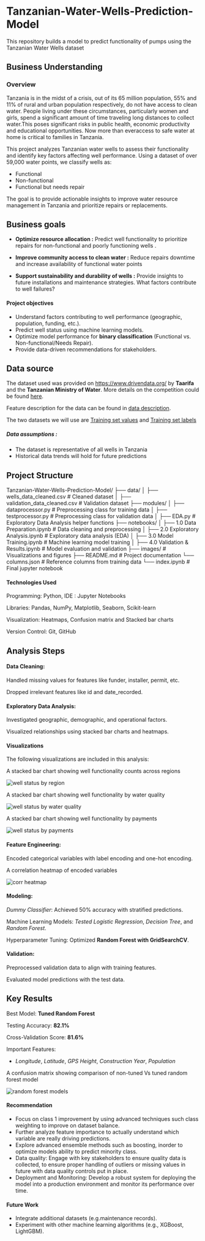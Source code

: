 # Tanzanian-Water-Wells-Prediction-Model
This repository builds a model to predict functionality of pumps using the Tanzanian Water Wells dataset

## Business Understanding
### Overview

Tanzania is in the midst of a crisis, out of its 65 million population, 55%  and 11% of rural and urban population respectively, do not have access to clean water. People living under these circumstances, particularly women and girls, spend a significant amount of time traveling long distances to collect water.This poses significant risks in public health, economic productivity and educational opportunities. Now more than everaccess to safe water at home is critical to families in Tanzania.

This project analyzes Tanzanian water wells to assess their functionality and identify key factors affecting well performance. Using a dataset of over 59,000 water points, we classify wells as:

- Functional
- Non-functional
- Functional but needs repair

The goal is to provide actionable insights to improve water resource management in Tanzania and prioritize repairs or replacements.

## Business goals
- **Optimize resource allocation :** Predict well functionality to prioritize repairs for non-functional and poorly functioning wells . 

- **Improve community access to clean water :** Reduce repairs downtime and increase availability of functional water points

- **Support sustainability and durability of wells :** Provide insights to future installations and maintenance strategies. What factors contribute to well failures?

#### Project objectives
- Understand factors contributing to well performance (geographic, population, funding, etc.).
- Predict well status using machine learning models.
- Optimize model performance for **binary classification** (Functional vs. Non-functional/Needs Repair).
- Provide data-driven recommendations for stakeholders.

## Data source
The dataset used was provided on https://www.drivendata.org/ by **Taarifa** and the **Tanzanian Ministry of Water**. More details on the competition could be found [here](https://www.drivendata.org/competitions/7/pump-it-up-data-mining-the-water-table/page/23/).

Feature description for the data can be found in [data description](data_description.txt).

The two datasets we will use are [Training set values](https://www.drivendata.org/competitions/7/pump-it-up-data-mining-the-water-table/data/) and [Training set labels](https://www.drivendata.org/competitions/7/pump-it-up-data-mining-the-water-table/data/)

##### **Data assumptions :**
- The dataset is representative of all wells in Tanzania
- Historical data trends will hold for future predictions

## Project Structure
Tanzanian-Water-Wells-Prediction-Model/
├── data/
│   ├── wells_data_cleaned.csv        # Cleaned dataset
│   ├── validation_data_cleaned.csv   # Validation dataset
├── modules/
│   ├── dataprocessor.py              # Preprocessing class for training data
│   ├── testprocessor.py              # Preprocessing class for validation data
│   ├── EDA.py                        # Exploratory Data Analysis helper functions
├── notebooks/
│   ├── 1.0 Data Preparation.ipynb    # Data cleaning and preprocessing
│   ├── 2.0 Exploratory Analysis.ipynb # Exploratory data analysis (EDA)
│   ├── 3.0 Model Training.ipynb      # Machine learning model training
│   ├── 4.0 Validation & Results.ipynb # Model evaluation and validation
├── images/                           # Visualizations and figures
├── README.md                         # Project documentation
└── columns.json                      # Reference columns from training data
└── index.ipynb                       # Final jupyter notebook

#### Technologies Used
Programming: Python, IDE : Jupyter Notebooks

Libraries: Pandas, NumPy, Matplotlib, Seaborn, Scikit-learn

Visualization: Heatmaps, Confusion matrix and Stacked bar charts

Version Control: Git, GitHub

## Analysis Steps
####  Data Cleaning:

Handled missing values for features like funder, installer, permit, etc.

Dropped irrelevant features like id and date_recorded.

#### Exploratory Data Analysis:

Investigated geographic, demographic, and operational factors.

Visualized relationships using stacked bar charts and heatmaps.

#### Visualizations
The following visualizations are included in this analysis:

A stacked bar chart showing well functionality counts across regions

![well status by region](./images/well_status_region.png)

A stacked bar chart showing well functionality by water quality

![well status by water quality](./images/well_status_water_quality.png)

A stacked bar chart showing well functionality by payments

![well status by payments](./images/well_status_payments.png)

#### Feature Engineering:

Encoded categorical variables with label encoding and one-hot encoding.

A correlation heatmap of encoded variables

![corr heatmap](./images/corr_matrix.png)

#### Modeling:

*Dummy Classifier*: Achieved 50% accuracy with stratified predictions.

Machine Learning Models: *Tested Logistic Regression*, *Decision Tree*, and *Random Forest*.

Hyperparameter Tuning: Optimized **Random Forest with GridSearchCV**.

#### Validation:
Preprocessed validation data to align with training features.

Evaluated model predictions with the test data.

## Key Results
Best Model: **Tuned Random Forest**

Testing Accuracy: **82.1%**

Cross-Validation Score: **81.6%**

Important Features:
- *Longitude*, *Latitude*, *GPS Height*, *Construction Year*, *Population*

A confusion matrix showing comparison of non-tuned Vs tuned random forest model

![random forest models](./images/origin%20Vs%20tuned.png)

#### **Recommendation**
- Focus on class 1 improvement by using advanced techniques such class weighting to improve on dataset balance.
- Further analyze feature importance to actually understand which variable are really driving predictions.
- Explore advanced ensemble methods such as boosting, inorder to optimize models ability to predict minority class.
- Data quality: Engage with key stakeholders to ensure quality data is collected, to ensure proper handling of outliers or missing values in future with data quality controls put in place.
- Deployment and Monitoring: Develop a robust system for deploying the model into a production environment and monitor its performance over time.

#### Future Work
- Integrate additional datasets (e.g.maintenance records).
- Experiment with other machine learning algorithms (e.g., XGBoost, LightGBM).



